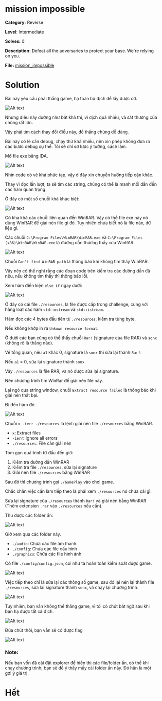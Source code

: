
# mission impossible

**Category:** Reverse

**Level:** Intermediate

**Solves:** 0

**Description:** Defeat all the adversaries to protect your base. We're relying on you.

**File:** [mission_impossible](../chall/mission_impossible.rar)

# Solution

Bài này yêu cầu phải thắng game, hạ toàn bộ địch để lấy được cờ.

![Alt text](./img/image.png)

Nhưng điều này dường như bất khả thi, vì địch quá nhiều, và sát thương của chúng rất lớn.

Vậy phải tìm cách thay đổi điều này, để thắng chúng dễ dàng.

Bài này có lẽ cần debug, chạy thử khá nhiều, nên xin phép không đưa ra các bước debug cụ thể. Tôi sẽ chỉ sơ lược ý tưởng, cách làm.

Mở file exe bằng IDA.

![Alt text](./img/image-1.png)

Nhìn code có vẻ khá phức tạp, vậy ở đây xin chuyển hướng tiếp cận khác.

Thay vì đọc lần lượt, ta sẽ tìm các string, chúng có thể là manh mối dẫn đến các hàm quan trọng.

Ở đây có một số chuỗi khá khác biệt:

![Alt text](./img/image-2.png)

Có kha khá các chuỗi liên quan đến WinRAR. Vậy có thể file exe này nó dùng WinRAR để giải nén file gì đó. Tuy nhiên chưa biết nó là file nào, dữ liệu gì.

Các chuỗi `C:\Program Files\WinRAR\WinRAR.exe` và `C:\Program Files (x86)\WinRAR\WinRAR.exe` là đường dẫn thường thấy của WinRAR.

![Alt text](./img/image-3.png)

Chuỗi `Can't find WinRAR path` là thông báo khi không tìm thấy WinRAR.

Vậy nên có thể nghĩ rằng các đoạn code trên kiểm tra các đường dẫn đã nêu, nếu không tìm thấy thì thông báo lỗi.

Xem hàm điền kiện `else if` ngay dưới:

![Alt text](./img/image-4.png)

Ở đây có cái file `./resources`, là file được cấp trong challenge, cùng với hàng loạt các hàm `std::ostream` và `std::istream`.

Hàm đọc các 4 bytes đầu tiên từ `./resources`, kiểm tra từng byte.

Nếu không khớp in ra `Unkown resource format`.

Ở dưới các bạn cũng có thể thấy chuỗi `Rar!` (signature của file RAR) và `sonx` (không rõ là thằng nào).

Về tổng quan, nếu `a1` khác 0, signature là `sonx` thì sửa lại thành `Rar!`.

Nếu `a1` = 0, sửa lại signature thành `sonx`.

Vậy `./resources` là file RAR, và nó được sửa lại signature.

Nên chương trình tìm WinRar để giải nén file này.

Lại ngó qua string window, chuỗi `Extract resource failed` là thông báo khi giải nén thất bại.

Đi đến hàm đó:

![Alt text](./img/image-5.png)

Chuỗi `x -ierr ./resources` là lệnh giải nén file `./resources` bằng WinRAR.
- `x`: Extract files
- `-ierr`: Ignore all errors
- `./resources`: File cần giải nén

Tóm gọn quá trình từ đầu đến giờ:
1. Kiểm tra đường dẫn WinRAR
2. Kiểm tra file `./resources`, sửa lại signature
3. Giải nén file `./resources` bằng WinRAR

Sau đó thì chương trình gọi `./GamePlay` vào chơi game.

Chắc chắn việc cần làm tiếp theo là phải xem `./resources` nó chứa cái gì.

Sửa lại signature của `./resources` thành `Rar!` và giải nén bằng WinRAR (Thêm extension `.rar` vào `./resources` nếu cần).

Thu được các folder ẩn:

![Alt text](./img/image-6.png)

Giờ xem qua các folder này.
- `./audio`: Chứa các file âm thanh
- `./config`: Chứa các file cấu hình
- `./graphics`: Chứa các file hình ảnh

Có file `./config/config.json`, coi như ta hoàn toàn kiểm soát được game.

![Alt text](./img/image-7.png)

Việc tiếp theo chỉ là sửa lại các thông số game, sau đó lại nén lại thành file `./resources`, sửa lại signature thành `sonx`, và chạy lại chương trình.

![Alt text](./img/image-8.png)

Tuy nhiên, bạn vẫn không thể thắng game, vì tôi có chút bất ngờ sau khi bạn hạ được tất cả địch.

![Alt text](./img/image-9.png)

Đùa chút thôi, bạn vẫn sẽ có được flag

![Alt text](./img/image-10.png)

### Note:
Nếu bạn vốn đã cài đặt explorer để hiển thị các file/folder ẩn, có thể khi chạy chương trình, bạn sẽ để ý thấy mấy cái folder ẩn này. Đó hẳn là một gợi ý giá trị.

# Hết
